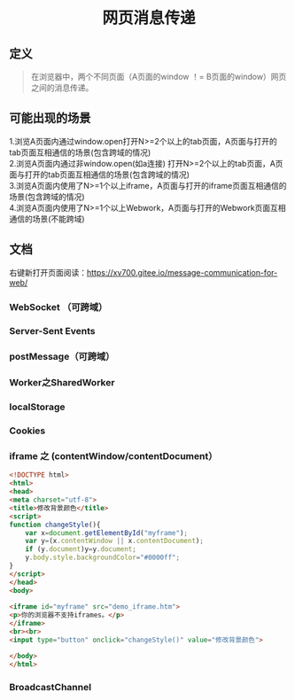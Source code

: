 ﻿
<h1 align="center">网页消息传递</h1>

## 定义
> 在浏览器中，两个不同页面（A页面的window ！= B页面的window）网页之间的消息传递。

## 可能出现的场景

1.浏览A页面内通过window.open打开N>=2个以上的tab页面，A页面与打开的tab页面互相通信的场景(包含跨域的情况)  
2.浏览A页面内通过非window.open(如a连接)  打开N>=2个以上的tab页面，A页面与打开的tab页面互相通信的场景(包含跨域的情况)  
3.浏览A页面内使用了N>=1个以上iframe，A页面与打开的iframe页面互相通信的场景(包含跨域的情况)  
4.浏览A页面内使用了N>=1个以上Webwork，A页面与打开的Webwork页面互相通信的场景(不能跨域)  

## 文档  

右键新打开页面阅读：https://xv700.gitee.io/message-communication-for-web/  

### WebSocket （可跨域）  

### Server-Sent Events  

### postMessage（可跨域）  

### Worker之SharedWorker  

### localStorage  

### Cookies  

### iframe 之 (contentWindow/contentDocument）  

```html
<!DOCTYPE html>
<html>
<head>
<meta charset="utf-8">
<title>修改背景颜色</title>
<script>
function changeStyle(){
	var x=document.getElementById("myframe");
	var y=(x.contentWindow || x.contentDocument);
	if (y.document)y=y.document;
	y.body.style.backgroundColor="#0000ff";
}
</script>
</head>
<body>
	
<iframe id="myframe" src="demo_iframe.htm">
<p>你的浏览器不支持iframes。</p>
</iframe>
<br><br>
<input type="button" onclick="changeStyle()" value="修改背景颜色">

</body>
</html>
```  

### BroadcastChannel  

